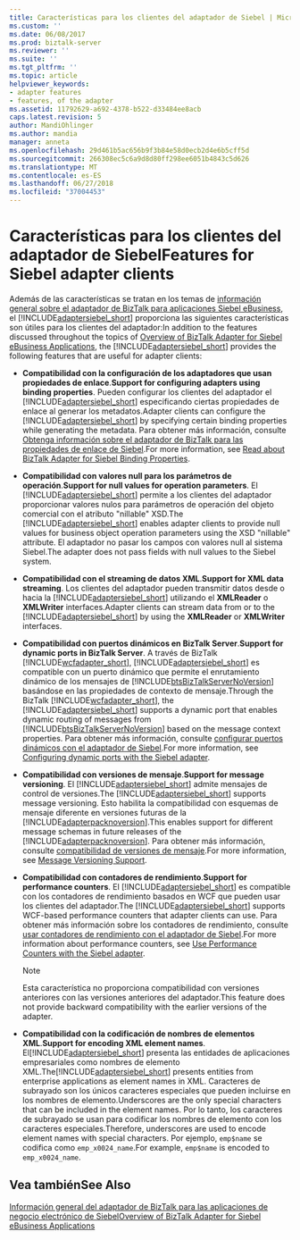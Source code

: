 ```yaml
---
title: Características para los clientes del adaptador de Siebel | Microsoft Docs
ms.custom: ''
ms.date: 06/08/2017
ms.prod: biztalk-server
ms.reviewer: ''
ms.suite: ''
ms.tgt_pltfrm: ''
ms.topic: article
helpviewer_keywords:
- adapter features
- features, of the adapter
ms.assetid: 11792629-a692-4378-b522-d33484ee8acb
caps.latest.revision: 5
author: MandiOhlinger
ms.author: mandia
manager: anneta
ms.openlocfilehash: 29d461b5ac656b9f3b84e58d0ecb2d4e6b5cff5d
ms.sourcegitcommit: 266308ec5c6a9d8d80ff298ee6051b4843c5d626
ms.translationtype: MT
ms.contentlocale: es-ES
ms.lasthandoff: 06/27/2018
ms.locfileid: "37004453"
---
```

# <a name="features-for-siebel-adapter-clients"></a><span data-ttu-id="c7d5a-102">Características para los clientes del adaptador de Siebel</span><span class="sxs-lookup"><span data-stu-id="c7d5a-102">Features for Siebel adapter clients</span></span>
<span data-ttu-id="c7d5a-103">Además de las características se tratan en los temas de [información general sobre el adaptador de BizTalk para aplicaciones Siebel eBusiness](../../adapters-and-accelerators/adapter-siebel/overview-of-biztalk-adapter-for-siebel-ebusiness-applications.md), el [!INCLUDE[adaptersiebel_short](../../includes/adaptersiebel-short-md.md)] proporciona las siguientes características son útiles para los clientes del adaptador:</span><span class="sxs-lookup"><span data-stu-id="c7d5a-103">In addition to the features discussed throughout the topics of [Overview of BizTalk Adapter for Siebel eBusiness Applications](../../adapters-and-accelerators/adapter-siebel/overview-of-biztalk-adapter-for-siebel-ebusiness-applications.md), the [!INCLUDE[adaptersiebel_short](../../includes/adaptersiebel-short-md.md)] provides the following features that are useful for adapter clients:</span></span>  
  
- <span data-ttu-id="c7d5a-104">**Compatibilidad con la configuración de los adaptadores que usan propiedades de enlace**.</span><span class="sxs-lookup"><span data-stu-id="c7d5a-104">**Support for configuring adapters using binding properties**.</span></span> <span data-ttu-id="c7d5a-105">Pueden configurar los clientes del adaptador el [!INCLUDE[adaptersiebel_short](../../includes/adaptersiebel-short-md.md)] especificando ciertas propiedades de enlace al generar los metadatos.</span><span class="sxs-lookup"><span data-stu-id="c7d5a-105">Adapter clients can configure the [!INCLUDE[adaptersiebel_short](../../includes/adaptersiebel-short-md.md)] by specifying certain binding properties while generating the metadata.</span></span> <span data-ttu-id="c7d5a-106">Para obtener más información, consulte [Obtenga información sobre el adaptador de BizTalk para las propiedades de enlace de Siebel](../../adapters-and-accelerators/adapter-siebel/read-about-biztalk-adapter-for-siebel-binding-properties.md).</span><span class="sxs-lookup"><span data-stu-id="c7d5a-106">For more information, see [Read about BizTalk Adapter for Siebel Binding Properties](../../adapters-and-accelerators/adapter-siebel/read-about-biztalk-adapter-for-siebel-binding-properties.md).</span></span>  
  
- <span data-ttu-id="c7d5a-107">**Compatibilidad con valores null para los parámetros de operación**.</span><span class="sxs-lookup"><span data-stu-id="c7d5a-107">**Support for null values for operation parameters**.</span></span> <span data-ttu-id="c7d5a-108">El [!INCLUDE[adaptersiebel_short](../../includes/adaptersiebel-short-md.md)] permite a los clientes del adaptador proporcionar valores nulos para parámetros de operación del objeto comercial con el atributo "nillable" XSD.</span><span class="sxs-lookup"><span data-stu-id="c7d5a-108">The [!INCLUDE[adaptersiebel_short](../../includes/adaptersiebel-short-md.md)] enables adapter clients to provide null values for business object operation parameters using the XSD "nillable" attribute.</span></span> <span data-ttu-id="c7d5a-109">El adaptador no pasar los campos con valores null al sistema Siebel.</span><span class="sxs-lookup"><span data-stu-id="c7d5a-109">The adapter does not pass fields with null values to the Siebel system.</span></span>  
  
- <span data-ttu-id="c7d5a-110">**Compatibilidad con el streaming de datos XML**.</span><span class="sxs-lookup"><span data-stu-id="c7d5a-110">**Support for XML data streaming**.</span></span> <span data-ttu-id="c7d5a-111">Los clientes del adaptador pueden transmitir datos desde o hacia la [!INCLUDE[adaptersiebel_short](../../includes/adaptersiebel-short-md.md)] utilizando el **XMLReader** o **XMLWriter** interfaces.</span><span class="sxs-lookup"><span data-stu-id="c7d5a-111">Adapter clients can stream data from or to the [!INCLUDE[adaptersiebel_short](../../includes/adaptersiebel-short-md.md)] by using the **XMLReader** or **XMLWriter** interfaces.</span></span>  
  
- <span data-ttu-id="c7d5a-112">**Compatibilidad con puertos dinámicos en BizTalk Server**.</span><span class="sxs-lookup"><span data-stu-id="c7d5a-112">**Support for dynamic ports in BizTalk Server**.</span></span> <span data-ttu-id="c7d5a-113">A través de BizTalk [!INCLUDE[wcfadapter_short](../../includes/wcfadapter-short-md.md)], [!INCLUDE[adaptersiebel_short](../../includes/adaptersiebel-short-md.md)] es compatible con un puerto dinámico que permite el enrutamiento dinámico de los mensajes de [!INCLUDE[btsBizTalkServerNoVersion](../../includes/btsbiztalkservernoversion-md.md)] basándose en las propiedades de contexto de mensaje.</span><span class="sxs-lookup"><span data-stu-id="c7d5a-113">Through the BizTalk [!INCLUDE[wcfadapter_short](../../includes/wcfadapter-short-md.md)], the [!INCLUDE[adaptersiebel_short](../../includes/adaptersiebel-short-md.md)] supports a dynamic port that enables dynamic routing of messages from [!INCLUDE[btsBizTalkServerNoVersion](../../includes/btsbiztalkservernoversion-md.md)] based on the message context properties.</span></span> <span data-ttu-id="c7d5a-114">Para obtener más información, consulte [configurar puertos dinámicos con el adaptador de Siebel](../../adapters-and-accelerators/adapter-siebel/configure-dynamic-ports-with-the-siebel-adapter.md).</span><span class="sxs-lookup"><span data-stu-id="c7d5a-114">For more information, see [Configuring dynamic ports with the Siebel adapter](../../adapters-and-accelerators/adapter-siebel/configure-dynamic-ports-with-the-siebel-adapter.md).</span></span>  
  
- <span data-ttu-id="c7d5a-115">**Compatibilidad con versiones de mensaje**.</span><span class="sxs-lookup"><span data-stu-id="c7d5a-115">**Support for message versioning**.</span></span> <span data-ttu-id="c7d5a-116">El [!INCLUDE[adaptersiebel_short](../../includes/adaptersiebel-short-md.md)] admite mensajes de control de versiones.</span><span class="sxs-lookup"><span data-stu-id="c7d5a-116">The [!INCLUDE[adaptersiebel_short](../../includes/adaptersiebel-short-md.md)] supports message versioning.</span></span> <span data-ttu-id="c7d5a-117">Esto habilita la compatibilidad con esquemas de mensaje diferente en versiones futuras de la [!INCLUDE[adapterpacknoversion](../../includes/adapterpacknoversion-md.md)].</span><span class="sxs-lookup"><span data-stu-id="c7d5a-117">This enables support for different message schemas in future releases of the [!INCLUDE[adapterpacknoversion](../../includes/adapterpacknoversion-md.md)].</span></span> <span data-ttu-id="c7d5a-118">Para obtener más información, consulte [compatibilidad de versiones de mensaje](../../adapters-and-accelerators/adapter-siebel/message-versioning-support2.md).</span><span class="sxs-lookup"><span data-stu-id="c7d5a-118">For more information, see [Message Versioning Support](../../adapters-and-accelerators/adapter-siebel/message-versioning-support2.md).</span></span>  
  
- <span data-ttu-id="c7d5a-119">**Compatibilidad con contadores de rendimiento**.</span><span class="sxs-lookup"><span data-stu-id="c7d5a-119">**Support for performance counters**.</span></span> <span data-ttu-id="c7d5a-120">El [!INCLUDE[adaptersiebel_short](../../includes/adaptersiebel-short-md.md)] es compatible con los contadores de rendimiento basados en WCF que pueden usar los clientes del adaptador.</span><span class="sxs-lookup"><span data-stu-id="c7d5a-120">The [!INCLUDE[adaptersiebel_short](../../includes/adaptersiebel-short-md.md)] supports WCF-based performance counters that adapter clients can use.</span></span> <span data-ttu-id="c7d5a-121">Para obtener más información sobre los contadores de rendimiento, consulte [usar contadores de rendimiento con el adaptador de Siebel](../../adapters-and-accelerators/adapter-siebel/use-performance-counters-with-the-siebel-adapter.md).</span><span class="sxs-lookup"><span data-stu-id="c7d5a-121">For more information about performance counters, see [Use Performance Counters with the Siebel adapter](../../adapters-and-accelerators/adapter-siebel/use-performance-counters-with-the-siebel-adapter.md).</span></span>  
  
  > [!NOTE]
  >  <span data-ttu-id="c7d5a-122">Esta característica no proporciona compatibilidad con versiones anteriores con las versiones anteriores del adaptador.</span><span class="sxs-lookup"><span data-stu-id="c7d5a-122">This feature does not provide backward compatibility with the earlier versions of the adapter.</span></span>  
  
- <span data-ttu-id="c7d5a-123">**Compatibilidad con la codificación de nombres de elementos XML**.</span><span class="sxs-lookup"><span data-stu-id="c7d5a-123">**Support for encoding XML element names**.</span></span> <span data-ttu-id="c7d5a-124">El[!INCLUDE[adaptersiebel_short](../../includes/adaptersiebel-short-md.md)] presenta las entidades de aplicaciones empresariales como nombres de elemento XML.</span><span class="sxs-lookup"><span data-stu-id="c7d5a-124">The[!INCLUDE[adaptersiebel_short](../../includes/adaptersiebel-short-md.md)] presents entities from enterprise applications as element names in XML.</span></span> <span data-ttu-id="c7d5a-125">Caracteres de subrayado son los únicos caracteres especiales que pueden incluirse en los nombres de elemento.</span><span class="sxs-lookup"><span data-stu-id="c7d5a-125">Underscores are the only special characters that can be included in the element names.</span></span> <span data-ttu-id="c7d5a-126">Por lo tanto, los caracteres de subrayado se usan para codificar los nombres de elemento con los caracteres especiales.</span><span class="sxs-lookup"><span data-stu-id="c7d5a-126">Therefore, underscores are used to encode element names with special characters.</span></span> <span data-ttu-id="c7d5a-127">Por ejemplo, `emp$name` se codifica como `emp_x0024_name`.</span><span class="sxs-lookup"><span data-stu-id="c7d5a-127">For example, `emp$name` is encoded to `emp_x0024_name`.</span></span>  
  
## <a name="see-also"></a><span data-ttu-id="c7d5a-128">Vea también</span><span class="sxs-lookup"><span data-stu-id="c7d5a-128">See Also</span></span>  
 [<span data-ttu-id="c7d5a-129">Información general del adaptador de BizTalk para las aplicaciones de negocio electrónico de Siebel</span><span class="sxs-lookup"><span data-stu-id="c7d5a-129">Overview of BizTalk Adapter for Siebel eBusiness Applications</span></span>](../../adapters-and-accelerators/adapter-siebel/overview-of-biztalk-adapter-for-siebel-ebusiness-applications.md)
